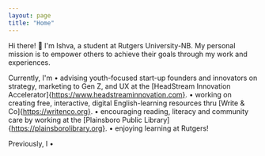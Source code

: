 ```yaml
---
layout: page
title: "Home"
---
```

Hi there! 👋
I'm Ishva, a student at Rutgers University-NB. My personal mission is to empower others to achieve their goals through my work and experiences.

Currently, I'm
• advising youth-focused start-up founders and innovators on strategy, marketing to Gen Z, and UX at the [HeadStream Innovation Accelerator]{https://www.headstreaminnovation.com}.
• working on creating free, interactive, digital English-learning resources thru [Write & Co]{https://writenco.org}.
• encouraging reading, literacy and community care by working at the [Plainsboro Public Library]{https://plainsborolibrary.org}.
• enjoying learning at Rutgers!

Previously, I
•
